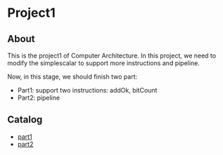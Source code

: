 # Project1

## About

This is the project1 of Computer Architecture. In this project, we need to modify the simplescalar to support more instructions and pipeline.

Now, in this stage, we should finish two part:

- Part1: support two instructions: addOk, bitCount
- Part2: pipeline

## Catalog

- [part1](./part1/)
- [part2](./part2/)